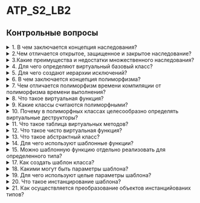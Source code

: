 # ATP_S2_LB2
## Контрольные вопросы
<details><summary>1. В чем заключается концепция наследования?</summary>
   Наследование - крайне переоцененый принцип ооп, позволяющий описать новый класс(дочерний) на основе уже существующего(родительского) с частично или полностью заимствующейся функциональностью. Данный механизм помогает избежать дублирования кода в случае, если нам нужно создать объект на основе уже существующего.
</details>
<details><summary>2.Чем отличается открытое, защищенное и закрытое наследование?</summary>
В с++ существует 3 типа наследования:
      
* Открытое(public): модификаторы доступа никак не изменяются в дочернем классе
* Защищённое(protected): публичные поля и методы становяться защищёнными в дочернем классе     
* Закрытое(private) : все поля и методы становяться приватными в дочернем классе

</details>
<details><summary>3.Какие преимущества и недостатки множественного наследования?</summary>

##### Преимущества:

* Это сокращает затраты на разработку класса и является формой повторного использования кода
##### Недостатки:

* Увеличивает сложность создания и модификации системы классов.
* Увеличивает связанность(coupling) классов.
##### Подведение итогов:
Использование множественного наследования следует избегать в большинстве случаев. Кроме множественного наследования абстрактного класса который имеет только чисто виртуальные функции(pure virtual functions). Данное наследование практически безопасным с точки зрения множественного наследования.
</details>
<details><summary>4. Для чего определяют виртуальный базовый класс?</summary>

1. Для определения класс, который не предполагает создаия конкретных объектов

1. Для решения проблемы общего предка у двух классов родителей
</details>
<details><summary>5. Для чего создают иерархии исключений?</summary>

Иерархия исключений нужна  для: 
1. Структурирования всех ошибок
1. Обработки всех наследников ошибки в одном блоке catch
</details>
<details><summary>6. В чем заключается концепция полиморфизма?</summary>

Полиморфизм - основной принцип ооп, позволяющий обращаться с классом наследника как с классом родителя.
</details>
<details><summary>7. Чем отличается полиморфизм времени компиляции от полиморфизма времени выполнения?</summary>

Полиморфизм времени компиляции(статический) происходит подбор параметров функций во время компиляции. Например шаблон(generic).
Полиморфизм времени выполнения(динамический) соответственно подбор происходит во время выполнения. Например виртуальные функции.
</details>
<details><summary>8. Что такое виртуальная функция?</summary>

Виртуальная функция(virtual function) - функция объявленная с ключевым словом virtual. При переопределении в производных классах во время выполнения выбирается, какую функцию вызвать.
</details>
<details><summary>9. Какие классы считаются полиморфными?</summary>

Полиморфный класс - класс который имеет хотя бы одну виртуальную функцию.
</details>
<details><summary>10. Почему в полиморфных классах целесообразно определять виртуальные деструкторы?</summary>

Деструкторы определяют виртуальными в полиморфных классах дабы избежать утечки памяти т. к. удаление производиться через указатель на базовый класс.
</details>
<details><summary>11. Что такое таблица виртуальных методов?</summary>

Таблица виртуальных методов - механизм для динамического связывания. 
Связывание - это сопоставление вызова функции с вызовом.
</details>
<details><summary>12. Что такое чисто виртуальная функция?</summary>

Чисто виртуальная функция(абстрактная функция, pure virtual function) - функция без реализации.

Для этого используют данный синтаксис:
virtual void f() = 0;
</details>
<details><summary>13. Что такое абстрактный класс?</summary>

Абстрактный класс - класс содержащий хотя бы одну абстрактную функцию.
</details>
<details><summary>14. Для чего используют шаблонные функции?</summary>

Шаблонные функции используются для лучшего переиспользования кода. То есть чтобы не создавать несколько одинаковых методов отличающихся только типом донных.
</details>
<details><summary>15. Можно шаблонную функцию отдельно реализовать для определенного типа?</summary>

Можно(Так как вопрос не понял несколько вариантов ответа)
Явная перегрузка функций-шаблонов:
```c++
template <class X> void swap(X &a, X &b)
{
X temp;
temp = a;
a = b;
b = temp;
}
// обобщенная версия swap()
void swap(int &af int &b)
{
int temp;
temp = a;
a = b;
b = temp;
cout << "Inside overloaded swap(int &, int &).\n";
}
```
или шаблон с возможность подстановки конкретнных типов:
```c++

template <typename T>
typename std::enable_if<std::is_same<T, int>::value || 
                        std::is_same<T, double>::value || 
                        std::is_same<T, float>::value>::type 

```
или шаблон с возможность подстановки наследников конкретнного класса:
```c++

template <
           typename T
         , typename = typename std::enable_if<std::is_base_of<Primitive, T>::value>::type
>
```
</details>
<details><summary>17. Как создать шаблон класса?</summary>

```c++
template <typename T>
class MyClass {}
```
</details>
<details><summary>18. Какими могут быть параметры шаблона?</summary>

Параметры могут быть типами данных, размером буфера или значением по умолчанию.
</details>
<details><summary>19. Для чего используют целые параметры шаблона?</summary>

Целое значение шаблонны может быть использовано например как раз размер массива или изначальное значение.
</details>
<details><summary>20. Что такое инстанцирование шаблона?</summary>

Инстанцирование шаблона - это создание конкретного типа из шаблона. 
</details>
<details><summary>21. Как осуществляется преобразование объектов инстанцийованих типов?</summary>

Также само как и для других классов. 
</details>
